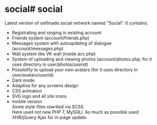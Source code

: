 # social# social
Latest version of selfmade social network named "Social".
It contains:
- Registrating and singing in existing account
- Friends system (account/friends.php)
- Messages system with autoupdating of dialogue (account/messages.php)
- Wall system like VK wall (inside acc.php)
- System of uploading and viewing photos (account/photos.php; for it uses directory in user/photos/*userid*)
- Possibility to upload your own avatars (for it uses directory in user/avatars/*userid*)
- Dark mode
- Adaptive for any screens design
- CSS animation
- SVG logo and all site icons
- mobile version\
Some style-files rewrited via SCSS\
Here used not new PHP 7, MySQLi. As much as possible used XHR/jQuery Ajax for in-page update.
